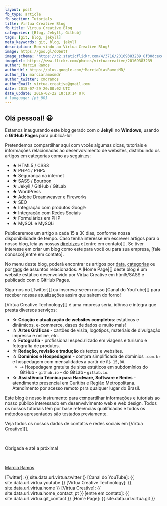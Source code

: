 ```yaml
---
layout: post
fb_type: article
fb_section: Tutorials
title: Virtua Creative Blog
fb_title: Virtua Creative Blog
categories: [Blog, Jekyll, Github]
tags: [git, blog, jekyll]
meta_keywords: git, blog, jekyll
description: Bem vindo ao Virtua Creative Blog!
image: https://goo.gl/dO6ntT
image_schema: 'https://c2.staticflickr.com/4/3716/20169383239_8f30dcecd9_b.jpg'
imageUrl: https://www.flickr.com/photos/virtuacreative/20169383239
author: Marcia Ramos
authorUrl: https://plus.google.com/+MarciaDiasRamosMD/
author_fb: marciaramosmdr
author_twitter: xmdramos
authorEmail: virtua.creative@gmail.com
date: 2015-07-29 20:00:02 UTC
date_update: 2016-02-22 18:10:14 UTC
# language: [pt_BR]
---
```


## **Olá pessoal!** :smiley:

Estamos inaugurando este blog gerado com o **Jekyll** no **Windows**, usando o **GitHub Pages** para publicá-lo!

Pretendemos compartilhar aqui com vocês algumas dicas, tutoriais e informações relacionadas ao desenvolvimento de websites, distribuindo os artigos em categorias como as seguintes:

- &#9733; HTML5 / CSS3
- &#9733; PHP4 / PHP5
- &#9733; Segurança na internet
- &#9733; SASS / Bourbon
- &#9733; Jekyll / GitHub / GitLab
- &#9733; WordPress
- &#9733; Adobe Dreamweaver e Fireworks
- &#9733; SEO
- &#9733; Integração com produtos Google
- &#9733; Integração com Redes Sociais
- &#9733; Formulários em PHP
- &#9733; MySQL e MySQLi

Publicaremos um artigo a cada 15 a 30 dias, conforme nossa disponibilidade de tempo. Caso tenha interesse em escrever artigos para o nosso blog, leia as nossas [diretrizes](http://blog.virtuacreative.com.br/copyright.html) e [entre em contato][]. Se tiver interesse em criar um blog como este para você ou para sua empresa, [fale conosco][entre em contato].

No menu deste blog, poderá encontrar os artigos por [data](http://blog.virtuacreative.com.br/), [categorias](http://blog.virtuacreative.com.br/categories.html) ou por [tags](http://blog.virtuacreative.com.br/tags.html) de assuntos relacionados. A [Home Page][] deste blog é um website estático desenvolvido por Virtua Creative em html5/SASS e publicado com o GitHub Pages.

Siga-nos no [Twitter][] ou inscreva-se em nosso [Canal do YouTube][] para receber nossas atualizações assim que sairem do forno! 

[Virtua Creative Technology][] é uma empresa séria, idônea e íntegra que presta diversos serviços:

- &#9734; **Criação e atualização de websites completos**: estáticos e dinâmicos, e-commerce, dases de dados e muito mais!
- &#9734; **Artes Gráficas** - cartões de visita, logotipos, materiais de divulgação impressa e online, etc.
- &#9734; **Fotografia** - profissional especializado em viagens e turismo e fotografia de produtos.
- &#9734; **Redação, revisão e tradução** de textos e websites.
- &#9734; **Domínios e Hospedagem** - compra simplificada de domínios `.com.br` e hospedagem com mensalidades a partir de `R$ 15,00`. 
    - &#8674; Hospedagem gratuita de sites estáticos em subdomínios do GitHub - `github.io` - do GitLab - `gitlab.io`.
- &#9734; **Assistência Técnica para Hardware, Software e Redes** - atendimento presencial em Curitiba e Região Metropolitana. Atendimento por acesso remoto para qualquer lugar do Brasil.

Este blog é nosso instrumento para compartilhar informações e tutoriais ao nosso público interessado em desenvolvimento web e web design. Todos os nossos tutoriais têm por base referências qualificadas e todos os métodos apresentados são testados previamente.

Veja todos os nossos dados de contatos e redes sociais em [Virtua Creative][].

<br>

Obrigada e até a próxima!

<br>

[Marcia Ramos](https://plus.google.com/+MarciaDiasRamosMD/posts)

[Twitter]: {{ site.data.url.virtua.twitter }}
[Canal do YouTube]: {{ site.data.url.virtua.youtube }}
[Virtua Creative Technology]: {{ site.data.url.virtua.home }}
[Virtua Creative]: {{ site.data.url.virtua.home_contact_pt }}
[entre em contato]: {{ site.data.url.virtua.git_contact }}
[Home Page]: {{ site.data.url.virtua.git }}